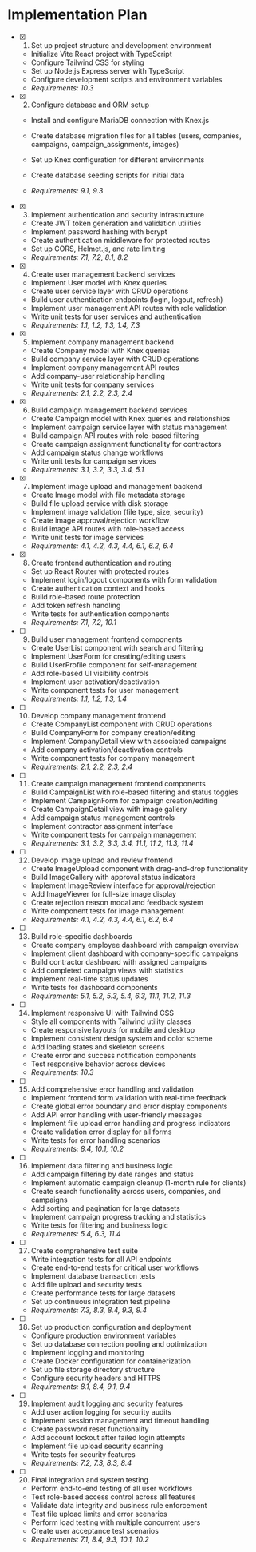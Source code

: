 # Implementation Plan

- [x] 1. Set up project structure and development environment

  - Initialize Vite React project with TypeScript
  - Configure Tailwind CSS for styling
  - Set up Node.js Express server with TypeScript
  - Configure development scripts and environment variables
  - _Requirements: 10.3_

- [x] 2. Configure database and ORM setup

  - Install and configure MariaDB connection with Knex.js
  - Create database migration files for all tables (users, companies, campaigns, campaign_assignments, images)
  - Set up Knex configuration for different environments
  - Create database seeding scripts for initial data

  - _Requirements: 9.1, 9.3_

- [x] 3. Implement authentication and security infrastructure

  - Create JWT token generation and validation utilities
  - Implement password hashing with bcrypt
  - Create authentication middleware for protected routes
  - Set up CORS, Helmet.js, and rate limiting
  - _Requirements: 7.1, 7.2, 8.1, 8.2_

- [x] 4. Create user management backend services

  - Implement User model with Knex queries
  - Create user service layer with CRUD operations
  - Build user authentication endpoints (login, logout, refresh)
  - Implement user management API routes with role validation
  - Write unit tests for user services and authentication
  - _Requirements: 1.1, 1.2, 1.3, 1.4, 7.3_

- [x] 5. Implement company management backend

  - Create Company model with Knex queries
  - Build company service layer with CRUD operations
  - Implement company management API routes
  - Add company-user relationship handling
  - Write unit tests for company services
  - _Requirements: 2.1, 2.2, 2.3, 2.4_

- [x] 6. Build campaign management backend services

  - Create Campaign model with Knex queries and relationships
  - Implement campaign service layer with status management
  - Build campaign API routes with role-based filtering
  - Create campaign assignment functionality for contractors
  - Add campaign status change workflows
  - Write unit tests for campaign services
  - _Requirements: 3.1, 3.2, 3.3, 3.4, 5.1_

- [x] 7. Implement image upload and management backend

  - Create Image model with file metadata storage
  - Build file upload service with disk storage
  - Implement image validation (file type, size, security)
  - Create image approval/rejection workflow
  - Build image API routes with role-based access
  - Write unit tests for image services
  - _Requirements: 4.1, 4.2, 4.3, 4.4, 6.1, 6.2, 6.4_

- [x] 8. Create frontend authentication and routing


  - Set up React Router with protected routes
  - Implement login/logout components with form validation
  - Create authentication context and hooks
  - Build role-based route protection
  - Add token refresh handling
  - Write tests for authentication components
  - _Requirements: 7.1, 7.2, 10.1_

- [ ] 9. Build user management frontend components
  - Create UserList component with search and filtering
  - Implement UserForm for creating/editing users
  - Build UserProfile component for self-management
  - Add role-based UI visibility controls
  - Implement user activation/deactivation
  - Write component tests for user management
  - _Requirements: 1.1, 1.2, 1.3, 1.4_

- [ ] 10. Develop company management frontend
  - Create CompanyList component with CRUD operations
  - Build CompanyForm for company creation/editing
  - Implement CompanyDetail view with associated campaigns
  - Add company activation/deactivation controls
  - Write component tests for company management
  - _Requirements: 2.1, 2.2, 2.3, 2.4_

- [ ] 11. Create campaign management frontend components
  - Build CampaignList with role-based filtering and status toggles
  - Implement CampaignForm for campaign creation/editing
  - Create CampaignDetail view with image gallery
  - Add campaign status management controls
  - Implement contractor assignment interface
  - Write component tests for campaign management
  - _Requirements: 3.1, 3.2, 3.3, 3.4, 11.1, 11.2, 11.3, 11.4_

- [ ] 12. Develop image upload and review frontend
  - Create ImageUpload component with drag-and-drop functionality
  - Build ImageGallery with approval status indicators
  - Implement ImageReview interface for approval/rejection
  - Add ImageViewer for full-size image display
  - Create rejection reason modal and feedback system
  - Write component tests for image management
  - _Requirements: 4.1, 4.2, 4.3, 4.4, 6.1, 6.2, 6.4_

- [ ] 13. Build role-specific dashboards
  - Create company employee dashboard with campaign overview
  - Implement client dashboard with company-specific campaigns
  - Build contractor dashboard with assigned campaigns
  - Add completed campaign views with statistics
  - Implement real-time status updates
  - Write tests for dashboard components
  - _Requirements: 5.1, 5.2, 5.3, 5.4, 6.3, 11.1, 11.2, 11.3_

- [ ] 14. Implement responsive UI with Tailwind CSS
  - Style all components with Tailwind utility classes
  - Create responsive layouts for mobile and desktop
  - Implement consistent design system and color scheme
  - Add loading states and skeleton screens
  - Create error and success notification components
  - Test responsive behavior across devices
  - _Requirements: 10.3_

- [ ] 15. Add comprehensive error handling and validation
  - Implement frontend form validation with real-time feedback
  - Create global error boundary and error display components
  - Add API error handling with user-friendly messages
  - Implement file upload error handling and progress indicators
  - Create validation error display for all forms
  - Write tests for error handling scenarios
  - _Requirements: 8.4, 10.1, 10.2_

- [ ] 16. Implement data filtering and business logic
  - Add campaign filtering by date ranges and status
  - Implement automatic campaign cleanup (1-month rule for clients)
  - Create search functionality across users, companies, and campaigns
  - Add sorting and pagination for large datasets
  - Implement campaign progress tracking and statistics
  - Write tests for filtering and business logic
  - _Requirements: 5.4, 6.3, 11.4_

- [ ] 17. Create comprehensive test suite
  - Write integration tests for all API endpoints
  - Create end-to-end tests for critical user workflows
  - Implement database transaction tests
  - Add file upload and security tests
  - Create performance tests for large datasets
  - Set up continuous integration test pipeline
  - _Requirements: 7.3, 8.3, 8.4, 9.3, 9.4_

- [ ] 18. Set up production configuration and deployment
  - Configure production environment variables
  - Set up database connection pooling and optimization
  - Implement logging and monitoring
  - Create Docker configuration for containerization
  - Set up file storage directory structure
  - Configure security headers and HTTPS
  - _Requirements: 8.1, 8.4, 9.1, 9.4_

- [ ] 19. Implement audit logging and security features
  - Add user action logging for security audits
  - Implement session management and timeout handling
  - Create password reset functionality
  - Add account lockout after failed login attempts
  - Implement file upload security scanning
  - Write tests for security features
  - _Requirements: 7.2, 7.3, 8.3, 8.4_

- [ ] 20. Final integration and system testing
  - Perform end-to-end testing of all user workflows
  - Test role-based access control across all features
  - Validate data integrity and business rule enforcement
  - Test file upload limits and error scenarios
  - Perform load testing with multiple concurrent users
  - Create user acceptance test scenarios
  - _Requirements: 7.1, 8.4, 9.3, 10.1, 10.2_
